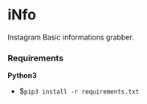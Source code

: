 # iNfo
Instagram Basic informations grabber.

### Requirements
**Python3**
- $```pip3 install -r requirements.txt```


